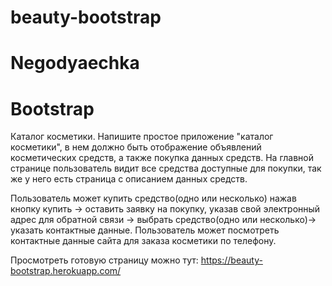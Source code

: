 # beauty-bootstrap
# Negodyaechka
# Bootstrap
Каталог косметики.
Напишите простое приложение "каталог косметики", в нем должно быть отображение объявлений косметических средств, а также покупка данных средств. На главной странице пользователь видит все средства доступные для покупки, так же у него есть страница с описанием данных средств.

Пользователь может купить средство(одно или несколько) нажав кнопку купить -> оставить заявку на покупку, указав свой электронный адрес для обратной связи -> выбрать средство(одно или несколько)-> указать контактные данные.  Пользователь может посмотреть контактные данные сайта для заказа косметики по телефону.

Просмотреть готовую страницу можно тут:
https://beauty-bootstrap.herokuapp.com/


